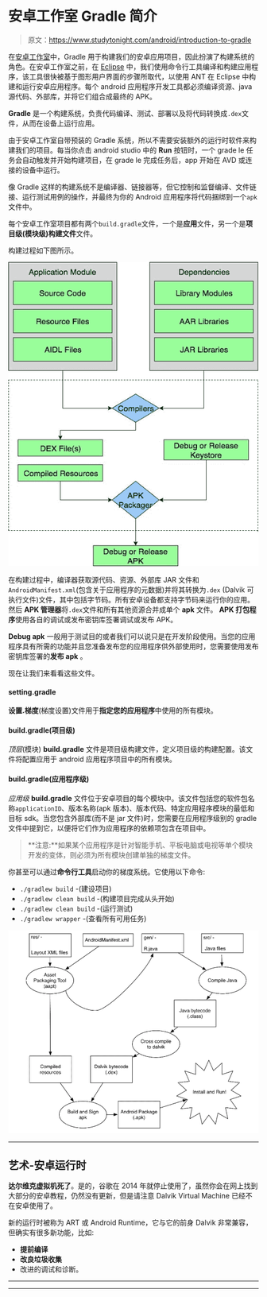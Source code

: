 # 安卓工作室 Gradle 简介

> 原文：<https://www.studytonight.com/android/introduction-to-gradle>

在[安卓工作室](android-studio-for-android)中，Gradle 用于构建我们的安卓应用项目，因此扮演了构建系统的角色。在安卓工作室之前，在 [Eclipse](using-eclipse-for-android) 中，我们使用命令行工具编译和构建应用程序，该工具很快被基于图形用户界面的步骤所取代，以使用 ANT 在 Eclipse 中构建和运行安卓应用程序。每个 android 应用程序开发工具都必须编译资源、java 源代码、外部库，并将它们组合成最终的 APK。

**Gradle** 是一个构建系统，负责代码编译、测试、部署以及将代码转换成`.dex`文件，从而在设备上运行应用。

由于安卓工作室自带预装的 Gradle 系统，所以不需要安装额外的运行时软件来构建我们的项目。每当你点击 android studio 中的 **Run** 按钮时，一个 grade le 任务会自动触发并开始构建项目，在 grade le 完成任务后，app 开始在 AVD 或连接的设备中运行。

像 Gradle 这样的构建系统不是编译器、链接器等，但它控制和监督编译、文件链接、运行测试用例的操作，并最终为你的 Android 应用程序将代码捆绑到一个`apk`文件中。

每个安卓工作室项目都有两个`build.gradle`文件，一个是**应用**文件，另一个是**项目级(模块级)构建文件**文件。

构建过程如下图所示。

![Conversion of Android Code to APK with Gradle](img/1a238e4fd8c5224d7d17818fef46acc7.png)

在构建过程中，编译器获取源代码、资源、外部库 JAR 文件和`AndroidManifest.xml`(包含关于应用程序的元数据)并将其转换为`.dex` (Dalvik 可执行文件)文件，其中包括字节码。所有安卓设备都支持字节码来运行你的应用。然后 **APK 管理器**将`.dex`文件和所有其他资源合并成单个 **apk** 文件。 **APK 打包程序**使用各自的调试或发布密钥库签署调试或发布 APK。

**Debug apk** 一般用于测试目的或者我们可以说只是在开发阶段使用。当您的应用程序具有所需的功能并且您准备发布您的应用程序供外部使用时，您需要使用发布密钥库签署的**发布 apk** 。

现在让我们来看看这些文件。

#### setting.gradle

**设置.梯度**(梯度设置)文件用于**指定您的应用程序**中使用的所有模块。

#### build.gradle(项目级)

*顶层*(模块) **build.gradle** 文件是项目级构建文件，定义项目级的构建配置。该文件将配置应用于 android 应用程序项目中的所有模块。

#### build.gradle(应用程序级)

*应用级* **build.gradle** 文件位于安卓项目的每个模块中。该文件包括您的软件包名称`applicationID`、版本名称(apk 版本)、版本代码、特定应用程序模块的最低和目标 sdk。当您包含外部库(而不是 jar 文件)时，您需要在应用程序级别的 gradle 文件中提到它，以便将它们作为应用程序的依赖项包含在项目中。

> **注意:**如果某个应用程序是针对智能手机、平板电脑或电视等单个模块开发的变体，则必须为所有模块创建单独的梯度文件。

你甚至可以通过**命令行工具**启动你的梯度系统。它使用以下命令:

*   `./gradlew build` -(建设项目)
*   `./gradlew clean build` -(构建项目完成从头开始)
*   `./gradlew clean build` -(运行测试)
*   `./gradlew wrapper` -(查看所有可用任务)

![Android Build Process](img/e859fadb0032f32226f462897bbb21a0.png)

* * *

## 艺术-安卓运行时

**达尔维克虚拟机死了**。是的，谷歌在 2014 年就停止使用了，虽然你会在网上找到大部分的安卓教程，仍然没有更新，但是请注意 Dalvik Virtual Machine 已经不在安卓使用了。

新的运行时被称为 ART 或 Android Runtime，它与它的前身 Dalvik 非常兼容，但确实有很多新功能，比如:

*   **提前编译**
*   **改良垃圾收集**
*   改进的调试和诊断。

* * *

* * *
